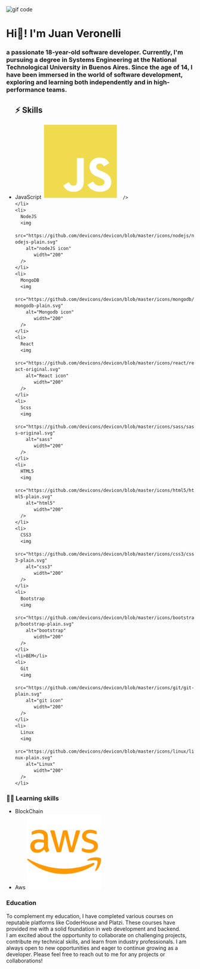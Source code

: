 <div id="header" aling="center">
  <img
    src="https://media.giphy.com/media/h408T6Y5GfmXBKW62l/giphy.gif"
    width="200"
    alt="gif code"
  />
  <h1 aling="center">Hi👋! I'm <span color="#6200EE">Juan Veronelli</span></h1>
  <h3 aling="center">
    a passionate 18-year-old software developer. Currently, I'm pursuing a
    degree in Systems Engineering at the National Technological University in
    Buenos Aires. Since the age of 14, I have been immersed in the world of
    software development, exploring and learning both independently and in
    high-performance teams.
  </h3>
</div>

<div>
  <ul>
    <h2>⚡ Skills</h2>
    <li>
      JavaScript
      <img
        src="https://github.com/devicons/devicon/blob/master/icons/javascript/javascript-plain.svg"
        alt="js icon"
           width="200"
        
      />
    </li>
    <li>
      NodeJS
      <img
        src="https://github.com/devicons/devicon/blob/master/icons/nodejs/nodejs-plain.svg"
        alt="nodeJS icon"
           width="200"
      />
    </li>
    <li>
      MongoDB
      <img
        src="https://github.com/devicons/devicon/blob/master/icons/mongodb/mongodb-plain.svg"
        alt="Mongodb icon"
           width="200"
      />
    </li>
    <li>
      React
      <img
        src="https://github.com/devicons/devicon/blob/master/icons/react/react-original.svg"
        alt="React icon"
           width="200"
      />
    </li>
    <li>
      Scss
      <img
        src="https://github.com/devicons/devicon/blob/master/icons/sass/sass-original.svg"
        alt="sass"
           width="200"
      />
    </li>
    <li>
      HTML5
      <img
        src="https://github.com/devicons/devicon/blob/master/icons/html5/html5-plain.svg"
        alt="html5"
           width="200"
      />
    </li>
    <li>
      CSS3
      <img
        src="https://github.com/devicons/devicon/blob/master/icons/css3/css3-plain.svg"
        alt="css3"
           width="200"
      />
    </li>
    <li>
      Bootstrap
      <img
        src="https://github.com/devicons/devicon/blob/master/icons/bootstrap/bootstrap-plain.svg"
        alt="bootstrap"
           width="200"
      />
    </li>
    <li>BEM</li>
    <li>
      Git
      <img
        src="https://github.com/devicons/devicon/blob/master/icons/git/git-plain.svg"
        alt="git icon"
           width="200"
      />
    </li>
    <li>
      Linux
      <img
        src="https://github.com/devicons/devicon/blob/master/icons/linux/linux-plain.svg"
        alt="Linux"
           width="200"
      />
    </li>
  </ul>
  <h3>👨‍🏫 Learning skills</h3>
  <ul>
    <li>BlockChain</li>
    <li>
      Aws
      <img
        src="https://github.com/devicons/devicon/blob/master/icons/amazonwebservices/amazonwebservices-plain-wordmark.svg"
        alt="aws"
           width="200"
      />
    </li>
  </ul>
</div>
<div>
  <h3>Education</h3>
  <p>
    To complement my education, I have completed various courses on reputable
    platforms like CoderHouse and Platzi. These courses have provided me with a
    solid foundation in web development and backend. <br />
    I am excited about the opportunity to collaborate on challenging projects,
    contribute my technical skills, and learn from industry professionals. I am
    always open to new opportunities and eager to continue growing as a
    developer. Please feel free to reach out to me for any projects or
    collaborations!
  </p>
</div>

